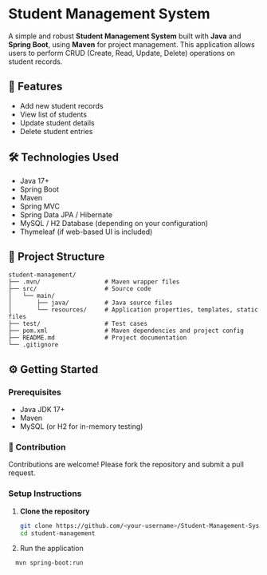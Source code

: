  # Student Management System

A simple and robust **Student Management System** built with **Java** and **Spring Boot**, using **Maven** for project management. This application allows users to perform CRUD (Create, Read, Update, Delete) operations on student records.

## 🚀 Features

- Add new student records
- View list of students
- Update student details
- Delete student entries


## 🛠️ Technologies Used

- Java 17+  
- Spring Boot  
- Maven  
- Spring MVC  
- Spring Data JPA / Hibernate  
- MySQL / H2 Database (depending on your configuration)  
- Thymeleaf (if web-based UI is included)


## 📁 Project Structure

```
student-management/
├── .mvn/                  # Maven wrapper files
├── src/                   # Source code
│   └── main/
│       ├── java/          # Java source files
│       └── resources/     # Application properties, templates, static files
├── test/                  # Test cases
├── pom.xml                # Maven dependencies and project config
├── README.md              # Project documentation
└── .gitignore
```


## ⚙️ Getting Started

### Prerequisites

- Java JDK 17+
- Maven
- MySQL (or H2 for in-memory testing)

### 🙌 Contribution
Contributions are welcome! Please fork the repository and submit a pull request.

### Setup Instructions

1. **Clone the repository**
   ```bash
   git clone https://github.com/<your-username>/Student-Management-System.git
   cd student-management
2. Run the application
 ```bash
   mvn spring-boot:run
